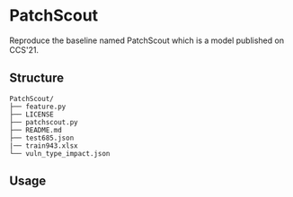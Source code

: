 # PatchScout

Reproduce the baseline named PatchScout which is a model published on CCS'21.

## Structure

```
PatchScout/
├── feature.py
├── LICENSE
├── patchscout.py
├── README.md
├── test685.json
|── train943.xlsx
└── vuln_type_impact.json
```

## Usage

